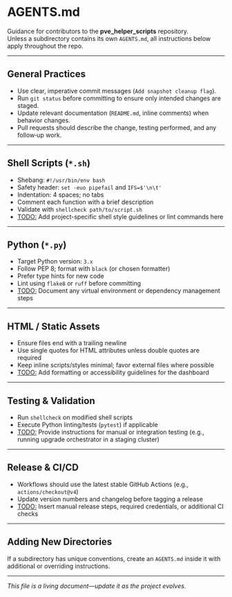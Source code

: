 # AGENTS.md

Guidance for contributors to the **pve_helper_scripts** repository.  
Unless a subdirectory contains its own `AGENTS.md`, all instructions below apply throughout the repo.

---

## General Practices
- Use clear, imperative commit messages (`Add snapshot cleanup flag`).
- Run `git status` before committing to ensure only intended changes are staged.
- Update relevant documentation (`README.md`, inline comments) when behavior changes.
- Pull requests should describe the change, testing performed, and any follow‑up work.

---

## Shell Scripts (`*.sh`)
- Shebang: `#!/usr/bin/env bash`
- Safety header: `set -euo pipefail` and `IFS=$'\n\t'`
- Indentation: 4 spaces; no tabs
- Comment each function with a brief description
- Validate with `shellcheck path/to/script.sh`
- <ins>TODO:</ins> Add project-specific shell style guidelines or lint commands here

---

## Python (`*.py`)
- Target Python version: `3.x`  
- Follow PEP 8; format with `black` (or chosen formatter)
- Prefer type hints for new code
- Lint using `flake8` or `ruff` before committing
- <ins>TODO:</ins> Document any virtual environment or dependency management steps

---

## HTML / Static Assets
- Ensure files end with a trailing newline
- Use single quotes for HTML attributes unless double quotes are required
- Keep inline scripts/styles minimal; favor external files where possible
- <ins>TODO:</ins> Add formatting or accessibility guidelines for the dashboard

---

## Testing & Validation
- Run `shellcheck` on modified shell scripts
- Execute Python linting/tests (`pytest`) if applicable
- <ins>TODO:</ins> Provide instructions for manual or integration testing (e.g., running upgrade orchestrator in a staging cluster)

---

## Release & CI/CD
- Workflows should use the latest stable GitHub Actions (e.g., `actions/checkout@v4`)
- Update version numbers and changelog before tagging a release
- <ins>TODO:</ins> Insert manual release steps, required credentials, or additional CI checks

---

## Adding New Directories
If a subdirectory has unique conventions, create an `AGENTS.md` inside it with additional or overriding instructions.

---

_This file is a living document—update it as the project evolves._
